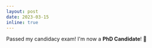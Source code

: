 ```yaml
---
layout: post
date: 2023-03-15
inline: true
---
```


Passed my candidacy exam! I'm now a **PhD Candidate**! 🎉

